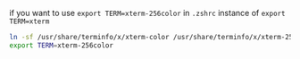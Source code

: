 
if you want to use `export TERM=xterm-256color` in `.zshrc` instance of `export TERM=xterm`  
```bash
ln -sf /usr/share/terminfo/x/xterm-color /usr/share/terminfo/x/xterm-256color
export TERM=xterm-256color
```
